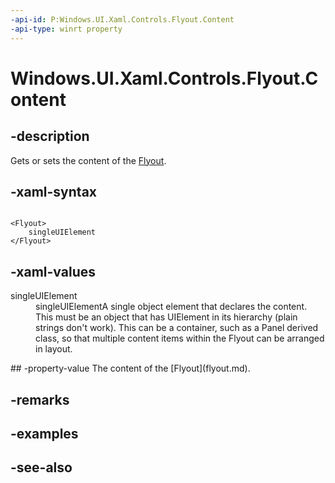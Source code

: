 ```yaml
---
-api-id: P:Windows.UI.Xaml.Controls.Flyout.Content
-api-type: winrt property
---
```


<!-- Property syntax
public Windows.UI.Xaml.UIElement Content { get;  set; }
-->

# Windows.UI.Xaml.Controls.Flyout.Content

## -description
Gets or sets the content of the [Flyout](flyout.md).



## -xaml-syntax
```xaml

<Flyout>
    singleUIElement
</Flyout>

```


## -xaml-values
<dl><dt>singleUIElement</dt><dd>singleUIElementA single object element that declares the content. This must be an object that has UIElement in its hierarchy (plain strings don't work). This can be a container, such as a Panel derived class, so that multiple content items within the Flyout can be arranged in layout.</dd>
</dl>
## -property-value
The content of the [Flyout](flyout.md).

## -remarks

## -examples

## -see-also
